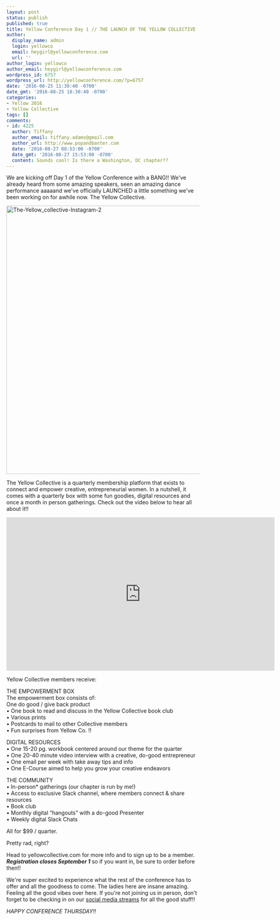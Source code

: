 ```yaml
---
layout: post
status: publish
published: true
title: Yellow Conference Day 1 // THE LAUNCH OF THE YELLOW COLLECTIVE
author:
  display_name: admin
  login: yellowco
  email: heygirl@yellowconference.com
  url: ''
author_login: yellowco
author_email: heygirl@yellowconference.com
wordpress_id: 6757
wordpress_url: http://yellowconference.com/?p=6757
date: '2016-08-25 11:30:40 -0700'
date_gmt: '2016-08-25 18:30:40 -0700'
categories:
- Yellow 2016
- Yellow Collective
tags: []
comments:
- id: 4225
  author: Tiffany
  author_email: tiffany.adams@gmail.com
  author_url: http://www.popandbanter.com
  date: '2016-08-27 08:53:00 -0700'
  date_gmt: '2016-08-27 15:53:00 -0700'
  content: Sounds cool! Is there a Washington, DC chapter??
---
```

<p>We are kicking off Day 1 of the Yellow Conference with a BANG!! We've already heard from some amazing speakers, seen an amazing dance performance aaaaand we've officially LAUNCHED a little something we've been working on for awhile now. The Yellow Collective.</p>
<p><a href="http://yellowconference.com/wp-content/uploads/2016/08/The-Yellow_collective-Instagram-2.jpg"><img class="aligncenter size-full wp-image-6762" src="http://yellowconference.com/wp-content/uploads/2016/08/The-Yellow_collective-Instagram-2.jpg" alt="The-Yellow_collective-Instagram-2" width="700" height="700" /></a></p>
<p>The Yellow Collective is a quarterly membership platform that exists to connect and empower creative, entrepreneurial women. In a nutshell, it comes with a quarterly box with some fun goodies, digital resources and once a month in person gatherings. Check out the video below to hear&nbsp;all about it!!</p>
<p><iframe src="https://player.vimeo.com/video/180004980" width="700" height="400" frameborder="0" allowfullscreen="allowfullscreen"></iframe></p>
<p>Yellow Collective members receive:</p>
<p>THE EMPOWERMENT BOX<br />
The empowerment box consists of:<br />
One do good / give back product<br />
&bull; One book to read and discuss in the Yellow Collective book club<br />
&bull; Various prints<br />
&bull; Postcards to mail to other Collective members<br />
&bull; Fun surprises from Yellow Co. !!</p>
<p>DIGITAL RESOURCES<br />
&bull; One 15-20 pg. workbook centered around our theme for the quarter<br />
&bull; One 20-40 minute video interview with a creative, do-good entrepreneur<br />
&bull; One email per week with take away tips and info<br />
&bull; One E-Course aimed to help you grow your creative endeavors</p>
<p>THE COMMUNITY<br />
&bull; In-person* gatherings (our chapter is run by me!)<br />
&bull; Access to exclusive Slack channel, where members connect &amp; share resources<br />
&bull; Book club<br />
&bull; Monthly digital &ldquo;hangouts&rdquo; with a do-good Presenter<br />
&bull; Weekly digital Slack Chats</p>
<p>All for $99 / quarter.</p>
<p>Pretty rad, right?</p>
<p>Head to yellowcollective.com for more info and to sign up to be a member. <em><strong>R</strong><strong>egistration closes September 1</strong> </em>so if you want in, be sure to order before then!!</p>
<p>We're super excited to experience what the rest of the conference has to offer and all the goodness to come. The ladies here are insane amazing. Feeling all the good vibes over here. If you're not joining us in person, don't forget to be checking in on our <a href="http://yellowconference.com/2016/08/23/you-cant-come-to-yellow-but-you-still-want-to-soak-in-the-goodness-heres-how/" target="_blank">social media streams</a> for all the good stuff!!</p>
<p><em>HAPPY CONFERENCE&nbsp;THURSDAY!!</em></p>
